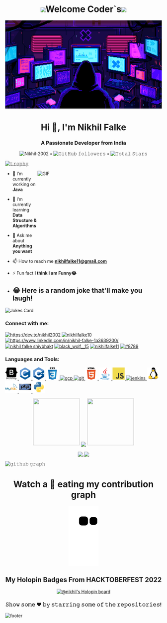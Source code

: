 <h1 align="center"><img src="https://c.tenor.com/-khideobVBgAAAAi/earth-wind.gif" height="40"/>Welcome Coder`s<img src="https://c.tenor.com/-khideobVBgAAAAi/earth-wind.gif" height="40"/></h1>
<img src="https://raw.githubusercontent.com/13yadav/13yadav/master/covers/hacker.gif">
<h1 align="center">Hi 👋, I'm Nikhil Falke</h1>
<h3 align="center">A Passionate Developer from India</h3>

<p align="center">
  <img src="https://komarev.com/ghpvc/?username=Nikhil-2002&label=Profile%20views&color=0e75b6&style=flat" alt="Nikhil-2002" /> • 
  <img alt="𝙶𝚒𝚝𝙷𝚞𝚋 𝚏𝚘𝚕𝚕𝚘𝚠𝚎𝚛𝚜" src="https://img.shields.io/github/followers/Nikhil-2002?label=Followers&style=social"> •   
  <img src="https://img.shields.io/github/stars/Nikhil-2002?label=Stars" alt="𝚃𝚘𝚝𝚊𝚕 𝚂𝚝𝚊𝚛𝚜">
</p>

[![𝚝𝚛𝚘𝚙𝚑𝚢](https://github-profile-trophy.vercel.app/?username=Nikhil-2002&column=8&margin-w=15&margin-h=15&no-bg=true&no-frame=true&theme=juicyfresh)](https://github.com/Nikhil-2002)





<a target="_blank">
  <img align="right" height="250" width="400" alt="GIF" src="https://miro.medium.com/max/828/1*ZSVmWGcc1weENb0ShawWxw.gif">
</a>

- 🔭 I’m currently working on **Java**

- 🌱 I’m currently learning **Data Structure & Algorithms**

- 💬 Ask me about **Anything you want**

- 📫 How to reach me **nikhilfalke11@gmail.com**

- ⚡ Fun fact **I think I am Funny😂**
- ## 😂 Here is a random joke that'll make you laugh!
![Jokes Card](https://readme-jokes.vercel.app/api)

<h3 align="left">Connect with me:</h3>
<p align="left">
<a href="https://dev.to/https://dev.to/nikhil2002" target="blank"><img align="center" src="https://raw.githubusercontent.com/rahuldkjain/github-profile-readme-generator/master/src/images/icons/Social/devto.svg" alt="https://dev.to/nikhil2002" height="30" width="40" /></a>
<a href="https://twitter.com/nikhilfalke10" target="blank"><img align="center" src="https://raw.githubusercontent.com/rahuldkjain/github-profile-readme-generator/master/src/images/icons/Social/twitter.svg" alt="nikhilfalke10" height="30" width="40" /></a>
<a href="https://linkedin.com/in/https://www.linkedin.com/in/nikhil-falke-1a3639200/" target="blank"><img align="center" src="https://raw.githubusercontent.com/rahuldkjain/github-profile-readme-generator/master/src/images/icons/Social/linked-in-alt.svg" alt="https://www.linkedin.com/in/nikhil-falke-1a3639200/" height="30" width="40" /></a>
<a href="https://fb.com/nikhil falke shivbhakt" target="blank"><img align="center" src="https://raw.githubusercontent.com/rahuldkjain/github-profile-readme-generator/master/src/images/icons/Social/facebook.svg" alt="nikhil falke shivbhakt" height="30" width="40" /></a>
<a href="https://instagram.com/black_wolf__15" target="blank"><img align="center" src="https://raw.githubusercontent.com/rahuldkjain/github-profile-readme-generator/master/src/images/icons/Social/instagram.svg" alt="black_wolf__15" height="30" width="40" /></a>
<a href="https://www.hackerrank.com/nikhilfalke11" target="blank"><img align="center" src="https://raw.githubusercontent.com/rahuldkjain/github-profile-readme-generator/master/src/images/icons/Social/hackerrank.svg" alt="nikhilfalke11" height="30" width="40" /></a>
<a href="https://discord.gg/#8789" target="blank"><img align="center" src="https://raw.githubusercontent.com/rahuldkjain/github-profile-readme-generator/master/src/images/icons/Social/discord.svg" alt="#8789" height="30" width="40" /></a>
</p>

<h3 align="left">Languages and Tools:</h3>
<p align="left"> <a href="https://getbootstrap.com" target="_blank" rel="noreferrer"> <img src="https://raw.githubusercontent.com/devicons/devicon/master/icons/bootstrap/bootstrap-plain-wordmark.svg" alt="bootstrap" width="40" height="40"/> </a> <a href="https://www.cprogramming.com/" target="_blank" rel="noreferrer"> <img src="https://raw.githubusercontent.com/devicons/devicon/master/icons/c/c-original.svg" alt="c" width="40" height="40"/> </a> <a href="https://www.w3schools.com/cpp/" target="_blank" rel="noreferrer"> <img src="https://raw.githubusercontent.com/devicons/devicon/master/icons/cplusplus/cplusplus-original.svg" alt="cplusplus" width="40" height="40"/> </a> <a href="https://www.w3schools.com/css/" target="_blank" rel="noreferrer"> <img src="https://raw.githubusercontent.com/devicons/devicon/master/icons/css3/css3-original-wordmark.svg" alt="css3" width="40" height="40"/> </a> <a href="https://cloud.google.com" target="_blank" rel="noreferrer"> <img src="https://www.vectorlogo.zone/logos/google_cloud/google_cloud-icon.svg" alt="gcp" width="40" height="40"/> </a> <a href="https://git-scm.com/" target="_blank" rel="noreferrer"> <img src="https://www.vectorlogo.zone/logos/git-scm/git-scm-icon.svg" alt="git" width="40" height="40"/> </a> <a href="https://www.w3.org/html/" target="_blank" rel="noreferrer"> <img src="https://raw.githubusercontent.com/devicons/devicon/master/icons/html5/html5-original-wordmark.svg" alt="html5" width="40" height="40"/> </a> <a href="https://www.java.com" target="_blank" rel="noreferrer"> <img src="https://raw.githubusercontent.com/devicons/devicon/master/icons/java/java-original.svg" alt="java" width="40" height="40"/> </a> <a href="https://developer.mozilla.org/en-US/docs/Web/JavaScript" target="_blank" rel="noreferrer"> <img src="https://raw.githubusercontent.com/devicons/devicon/master/icons/javascript/javascript-original.svg" alt="javascript" width="40" height="40"/> </a> <a href="https://www.jenkins.io" target="_blank" rel="noreferrer"> <img src="https://www.vectorlogo.zone/logos/jenkins/jenkins-icon.svg" alt="jenkins" width="40" height="40"/> </a> <a href="https://www.linux.org/" target="_blank" rel="noreferrer"> <img src="https://raw.githubusercontent.com/devicons/devicon/master/icons/linux/linux-original.svg" alt="linux" width="40" height="40"/> </a> <a href="https://www.mysql.com/" target="_blank" rel="noreferrer"> <img src="https://raw.githubusercontent.com/devicons/devicon/master/icons/mysql/mysql-original-wordmark.svg" alt="mysql" width="40" height="40"/> </a> <a href="https://www.php.net" target="_blank" rel="noreferrer"> <img src="https://raw.githubusercontent.com/devicons/devicon/master/icons/php/php-original.svg" alt="php" width="40" height="40"/> </a> <a href="https://www.python.org" target="_blank" rel="noreferrer"> <img src="https://raw.githubusercontent.com/devicons/devicon/master/icons/python/python-original.svg" alt="python" width="40" height="40"/> </a> </p>



<p align="center">
  <a>
    <img height="150" width="150" src="https://github.com/Nikhil-2002/nikhil_Falke/blob/main/images/left.png">
    <img align="center" src="https://github-readme-streak-stats.herokuapp.com/?user=Nikhil-2002&theme=dark&hide_border=true"/>
    <img height="150" width="150" src="https://github.com/Nikhil-2002/nikhil_Falke/blob/main/images/right.png">
  </a>
</p>

<p align="center">
  <a href="https://github.com/Nikhil-2002">
    <img align="center" src="https://github-readme-stats.vercel.app/api?username=Nikhil-2002&show_icons=true&hide_border=true&title_color=94b4a4&amp&icon_color=FFFFFF&amp&text_color=FFFFFF&amp&bg_color=000000&count_private=true&include_all_commits=true"/>
  </a>
  <a href="https://github.com/Nikhil-2002">
    <img align="center" height="195px" src="https://github-readme-stats.vercel.app/api/top-langs/?username=Nikhil-2002&text_color=FFFFFF&bg_color=000000&title_color=94b4a4&langs_count=15&layout=compact&hide_border=true" />
  </a>
</p>



![𝚐𝚒𝚝𝚑𝚞𝚋 𝚐𝚛𝚊𝚙𝚑](https://activity-graph.herokuapp.com/graph?username=Nikhil-2002&theme=react-dark&hide_border=true&area=true)

<div align="center">

  <h1 align = 'Center'>Watch a 🐍 eating my contribution graph</h1>
<p align="center">
  <img src="https://github.com/Nikhil-2002/Nikhil-2002/blob/output/github-contribution-grid-snake.svg" alt="snake"></center>
</p>
  
  
  ## <h2 align="center">My Holopin Badges From HACKTOBERFEST 2022 </h2>
[![@nikhil's Holopin board](https://holopin.me/nikhil)](https://holopin.io/@nikhil)

### 𝚂𝚑𝚘𝚠 𝚜𝚘𝚖𝚎 ❤️ 𝚋𝚢 𝚜𝚝𝚊𝚛𝚛𝚒𝚗𝚐 𝚜𝚘𝚖𝚎 𝚘𝚏 𝚝𝚑𝚎 𝚛𝚎𝚙𝚘𝚜𝚒𝚝𝚘𝚛𝚒𝚎𝚜!

</div>

![footer](https://github.com/Nikhil-2002/nikhil_Falke/blob/main/images/footer.png)




